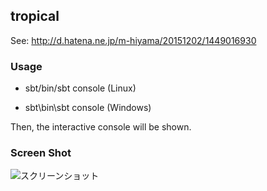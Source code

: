 ## tropical

See: http://d.hatena.ne.jp/m-hiyama/20151202/1449016930

### Usage

* sbt/bin/sbt console (Linux)

* sbt\bin\sbt console (Windows)

Then, the interactive console will be shown.

### Screen Shot

![スクリーンショット](https://github.com/kmizu/screen_shot.png)
